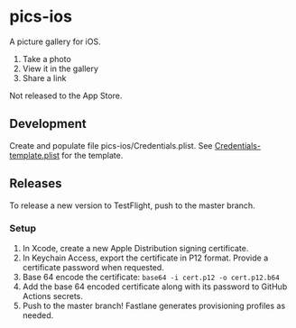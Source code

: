 # pics-ios

A picture gallery for iOS.

1. Take a photo
1. View it in the gallery
1. Share a link

Not released to the App Store.

## Development

Create and populate file pics-ios/Credentials.plist. See [Credentials-template.plist](pics-ios/Credentials-template.plist) for the template.

## Releases

To release a new version to TestFlight, push to the master branch.

### Setup

1. In Xcode, create a new Apple Distribution signing certificate.
1. In Keychain Access, export the certificate in P12 format. Provide a certificate password when requested.
1. Base 64 encode the certificate: ```base64 -i cert.p12 -o cert.p12.b64```
1. Add the base 64 encoded certificate along with its password to GitHub Actions secrets.
1. Push to the master branch! Fastlane generates provisioning profiles as needed.
